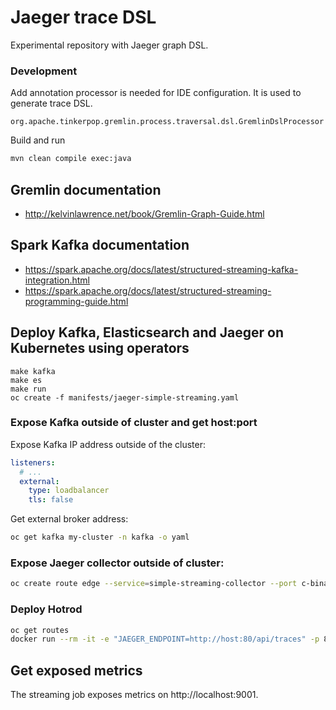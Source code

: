 # Jaeger trace DSL

Experimental repository with Jaeger graph DSL.

### Development

Add annotation processor is needed for IDE configuration. It is used to generate trace DSL.
```
org.apache.tinkerpop.gremlin.process.traversal.dsl.GremlinDslProcessor
```

Build and run
```bash
mvn clean compile exec:java
```

## Gremlin documentation
* http://kelvinlawrence.net/book/Gremlin-Graph-Guide.html

## Spark Kafka documentation
* https://spark.apache.org/docs/latest/structured-streaming-kafka-integration.html
* https://spark.apache.org/docs/latest/structured-streaming-programming-guide.html


## Deploy Kafka, Elasticsearch and Jaeger on Kubernetes using operators
```
make kafka
make es
make run
oc create -f manifests/jaeger-simple-streaming.yaml
```

### Expose Kafka outside of cluster and get host:port
Expose Kafka IP address outside of the cluster:
```yaml
listeners:
  # ...
  external:
    type: loadbalancer
    tls: false
```

Get external broker address:
```bash
oc get kafka my-cluster -n kafka -o yaml
```

### Expose Jaeger collector outside of cluster:
```bash
oc create route edge --service=simple-streaming-collector --port c-binary-trft --insecure-policy=Allow
```

### Deploy Hotrod
```bash
oc get routes
docker run --rm -it -e "JAEGER_ENDPOINT=http://host:80/api/traces" -p 8080:8080 jaegertracing/example-hotrod:latest
```

## Get exposed metrics
The streaming job exposes metrics on http://localhost:9001.

